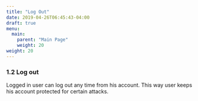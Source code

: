 ```yaml
---
title: "Log Out"
date: 2019-04-26T06:45:43-04:00
draft: true
menu:
  main:
    parent: "Main Page"
    weight: 20
weight: 20
---
```


### 1.2 Log out

Logged in user can log out any time from his account. This way user keeps his account protected for certain attacks.
